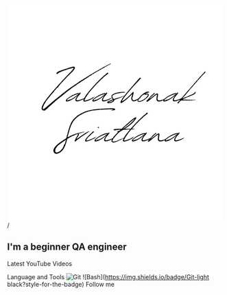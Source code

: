 ![Header](https://github.com/vsi1991/vsi1991/blob/main/assets/SVIATLANA%20VALASHONAK.png)/

## I'm a beginner QA engineer 

Latest YouTube Videos

Language and Tools
![Git](https://img.shields.io/badge/Git-black?style-for-the-badge)
![Bash](https://img.shields.io/badge/Git-light black?style-for-the-badge)
Follow me